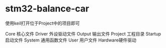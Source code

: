 # stm32-balance-car

使用keil打开位于Project中的项目即可

Core 核心文件
Driver 外设驱动文件
Output 输出文件
Project 工程目录
Startup 启动文件
System 通用函数文件
User 用户文件
Hardware硬件驱动